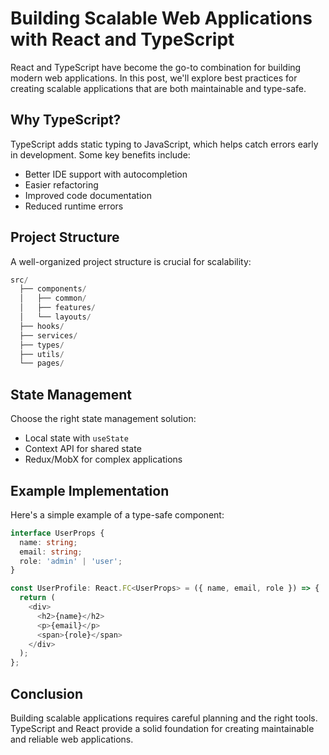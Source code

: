 # Building Scalable Web Applications with React and TypeScript

React and TypeScript have become the go-to combination for building modern web applications. In this post, we'll explore best practices for creating scalable applications that are both maintainable and type-safe.

## Why TypeScript?

TypeScript adds static typing to JavaScript, which helps catch errors early in development. Some key benefits include:

- Better IDE support with autocompletion
- Easier refactoring
- Improved code documentation
- Reduced runtime errors

## Project Structure

A well-organized project structure is crucial for scalability:

```typescript
src/
  ├── components/
  │   ├── common/
  │   ├── features/
  │   └── layouts/
  ├── hooks/
  ├── services/
  ├── types/
  ├── utils/
  └── pages/
```

## State Management

Choose the right state management solution:

- Local state with `useState`
- Context API for shared state
- Redux/MobX for complex applications

## Example Implementation

Here's a simple example of a type-safe component:

```typescript
interface UserProps {
  name: string;
  email: string;
  role: 'admin' | 'user';
}

const UserProfile: React.FC<UserProps> = ({ name, email, role }) => {
  return (
    <div>
      <h2>{name}</h2>
      <p>{email}</p>
      <span>{role}</span>
    </div>
  );
};
```

## Conclusion

Building scalable applications requires careful planning and the right tools. TypeScript and React provide a solid foundation for creating maintainable and reliable web applications. 